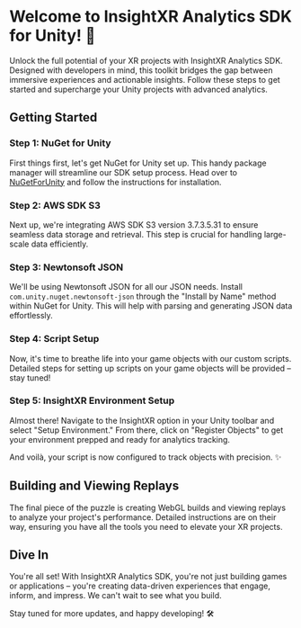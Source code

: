# Welcome to InsightXR Analytics SDK for Unity! 🚀

Unlock the full potential of your XR projects with InsightXR Analytics SDK. Designed with developers in mind, this toolkit bridges the gap between immersive experiences and actionable insights. Follow these steps to get started and supercharge your Unity projects with advanced analytics.

## Getting Started

### Step 1: NuGet for Unity

First things first, let's get NuGet for Unity set up. This handy package manager will streamline our SDK setup process. Head over to [NuGetForUnity](https://github.com/GlitchEnzo/NuGetForUnity) and follow the instructions for installation.

### Step 2: AWS SDK S3

Next up, we're integrating AWS SDK S3 version 3.7.3.5.31 to ensure seamless data storage and retrieval. This step is crucial for handling large-scale data efficiently.

### Step 3: Newtonsoft JSON

We'll be using Newtonsoft JSON for all our JSON needs. Install `com.unity.nuget.newtonsoft-json` through the "Install by Name" method within NuGet for Unity. This will help with parsing and generating JSON data effortlessly.

### Step 4: Script Setup

Now, it's time to breathe life into your game objects with our custom scripts. Detailed steps for setting up scripts on your game objects will be provided – stay tuned!

### Step 5: InsightXR Environment Setup

Almost there! Navigate to the InsightXR option in your Unity toolbar and select "Setup Environment." From there, click on "Register Objects" to get your environment prepped and ready for analytics tracking.

And voilà, your script is now configured to track objects with precision. ✨

## Building and Viewing Replays

The final piece of the puzzle is creating WebGL builds and viewing replays to analyze your project's performance. Detailed instructions are on their way, ensuring you have all the tools you need to elevate your XR projects.

## Dive In

You're all set! With InsightXR Analytics SDK, you're not just building games or applications – you're creating data-driven experiences that engage, inform, and impress. We can't wait to see what you build.

Stay tuned for more updates, and happy developing! 🛠️
